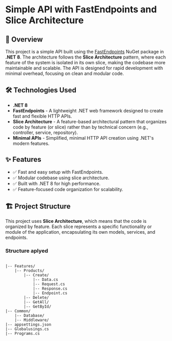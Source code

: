 # Simple API with FastEndpoints and Slice Architecture

## 📄 Overview

This project is a simple API built using the [FastEndpoints](https://fast-endpoints.com/) NuGet package in **.NET 8**. The architecture follows the **Slice Architecture** pattern, where each feature of the system is isolated in its own slice, making the codebase more maintainable and scalable. The API is designed for rapid development with minimal overhead, focusing on clean and modular code.

## 🛠️ Technologies Used

- **.NET 8**  
- **FastEndpoints** - A lightweight .NET web framework designed to create fast and flexible HTTP APIs.  
- **Slice Architecture** - A feature-based architectural pattern that organizes code by feature (or slice) rather than by technical concern (e.g., controller, service, repository).  
- **Minimal APIs** - Simplified, minimal HTTP API creation using .NET's modern features.

## ✨ Features

- ✅ Fast and easy setup with FastEndpoints.  
- ✅ Modular codebase using slice architecture.  
- ✅ Built with .NET 8 for high performance.  
- ✅ Feature-focused code organization for scalability.

## 🏗️ Project Structure

This project uses **Slice Architecture**, which means that the code is organized by feature. Each slice represents a specific functionality or module of the application, encapsulating its own models, services, and endpoints.

### Structure aplyed

```plaintext

|-- Features/
    |-- Products/
        |-- Create/
            |-- Data.cs
            |-- Request.cs
            |-- Response.cs
            |-- Endpoint.cs
        |-- Delete/
        |-- GetAll/
        |-- GetById/
|-- Common/
    |-- Database/
    |-- Middleware/
|-- appsettings.json
|-- Globalusings.cs
|-- Programs.cs
